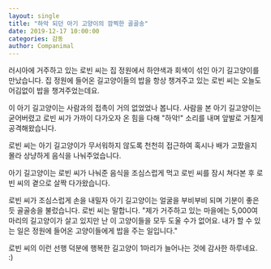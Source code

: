 ```yaml
---
layout: single
title: "하악 되던 아기 고양이의 깜찍한 골골송"
date: 2019-12-17 10:00:00
categories: 감동
author: Companimal
---
```


러시아에 거주하고 있는 로빈 씨는 집 정원에서 하얀색과 회색이 섞인 아기 길고양이를 만났습니다. 집 정원에 들어온 길고양이들의 밥을 항상 챙겨주고 있는 로빈 씨는 오늘도 어김없이 밥을 챙겨주었는데요.

이 아기 길고양이는 사람과의 접촉이 거의 없었었나 봅니다. 사람을 본 아기 길고양이는 굳어버렸고 로빈 씨가 가까이 다가오자 온 힘을 다해 "하악!" 소리를 내며 앞발로 거칠게 공격해왔습니다.

로빈 씨는 아기 길고양이가 무서워하지 않도록 천천히 접근하여 혹시나 배가 고팠을지 몰라 상냥하게 음식을 나눠주었습니다.

아기 길고양이는 로빈 씨가 나눠준 음식을 조심스럽게 먹고 로빈 씨를 잠시 쳐다본 후 로빈 씨의 곁으로 살짝 다가왔습니다.

로빈 씨가 조심스럽게 손을 내밀자 아기 길고양이는 얼굴을 부비부비 되며 기분이 좋은 듯 골골송을 불렀습니다. 로빈 씨는 말합니다. "제가 거주하고 있는 마을에는 5,000여 마리의 길고양이가 살고 있지만 난 이 고양이들을 모두 도울 수가 없어요. 내가 할 수 있는 일은 정원에 들어온 고양이들에게 밥을 주는 일입니다."

로빈 씨의 이런 선행 덕분에 행복한 길고양이 1마리가 늘어나는 것에 감사한 하루네요. :)
